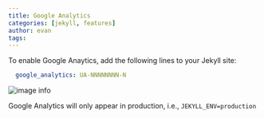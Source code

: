 ```yaml
---
title: Google Analytics
categories: [jekyll, features]
author: evan
tags: 
---
```


To enable Google Anaytics, add the following lines to your Jekyll site:

```yaml
  google_analytics: UA-NNNNNNNN-N
```

![image info](./images/header.jpg)

Google Analytics will only appear in production, i.e., `JEKYLL_ENV=production`
